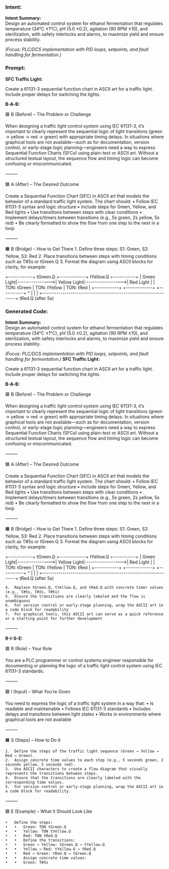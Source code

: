 ### Intent:
**Intent Summary:**  
Design an automated control system for ethanol fermentation that regulates temperature (34°C ±1°C), pH (5.0 ±0.2), agitation (90 RPM ±10), and sterilization, with safety interlocks and alarms, to maximize yield and ensure process stability.  

*(Focus: PLC/DCS implementation with PID loops, setpoints, and fault handling for fermentation.)*

### Prompt:
**SFC Traffic Light:**

Create a 61131-3 sequential function chart in ASCII art for a traffic light. Include proper delays for switching the lights.

**B-A-B:**

🟥 B (Before) – The Problem or Challenge

When designing a traffic light control system using IEC 61131-3, it’s important to clearly represent the sequential logic of light transitions (green → yellow → red → green) with appropriate timing delays. In situations where graphical tools are not available—such as for documentation, version control, or early-stage logic planning—engineers need a way to express Sequential Function Charts (SFCs) using plain-text or ASCII art. Without a structured textual layout, the sequence flow and timing logic can become confusing or miscommunicated.

⸻

🟩 A (After) – The Desired Outcome

Create a Sequential Function Chart (SFC) in ASCII art that models the behavior of a standard traffic light system. The chart should:
	•	Follow IEC 61131-3 syntax and logic structure
	•	Include steps for Green, Yellow, and Red lights
	•	Use transitions between steps with clear conditions
	•	Implement delays/timers between transitions (e.g., 5s green, 2s yellow, 5s red)
	•	Be clearly formatted to show the flow from one step to the next in a loop

⸻

🟧 B (Bridge) – How to Get There
	1.	Define three steps: S1: Green, S2: Yellow, S3: Red
	2.	Place transitions between steps with timing conditions such as T#5s or tGreen.Q
	3.	Format the diagram using ASCII blocks for clarity, for example:

 +------------+     tGreen.Q     +-------------+     tYellow.Q     +-----------+
| Green Light|---------------->| Yellow Light|------------------>| Red Light |
|  TON: tGreen                  |  TON: tYellow                 |  TON: tRed |
+------------+                 +-------------+                 +-----------+
        ^                                                                 |
        |                                                                 |
        +-----------------------------------------------------------------+
                         tRed.Q (after 5s)

### Generated Code:
**Intent Summary:**  
Design an automated control system for ethanol fermentation that regulates temperature (34°C ±1°C), pH (5.0 ±0.2), agitation (90 RPM ±10), and sterilization, with safety interlocks and alarms, to maximize yield and ensure process stability.  

*(Focus: PLC/DCS implementation with PID loops, setpoints, and fault handling for fermentation.)*
**SFC Traffic Light:**

Create a 61131-3 sequential function chart in ASCII art for a traffic light. Include proper delays for switching the lights.

**B-A-B:**

🟥 B (Before) – The Problem or Challenge

When designing a traffic light control system using IEC 61131-3, it’s important to clearly represent the sequential logic of light transitions (green → yellow → red → green) with appropriate timing delays. In situations where graphical tools are not available—such as for documentation, version control, or early-stage logic planning—engineers need a way to express Sequential Function Charts (SFCs) using plain-text or ASCII art. Without a structured textual layout, the sequence flow and timing logic can become confusing or miscommunicated.

⸻

🟩 A (After) – The Desired Outcome

Create a Sequential Function Chart (SFC) in ASCII art that models the behavior of a standard traffic light system. The chart should:
	•	Follow IEC 61131-3 syntax and logic structure
	•	Include steps for Green, Yellow, and Red lights
	•	Use transitions between steps with clear conditions
	•	Implement delays/timers between transitions (e.g., 5s green, 2s yellow, 5s red)
	•	Be clearly formatted to show the flow from one step to the next in a loop

⸻

🟧 B (Bridge) – How to Get There
	1.	Define three steps: S1: Green, S2: Yellow, S3: Red
	2.	Place transitions between steps with timing conditions such as T#5s or tGreen.Q
	3.	Format the diagram using ASCII blocks for clarity, for example:

 +------------+     tGreen.Q     +-------------+     tYellow.Q     +-----------+
| Green Light|---------------->| Yellow Light|------------------>| Red Light |
|  TON: tGreen                  |  TON: tYellow                 |  TON: tRed |
+------------+                 +-------------+                 +-----------+
        ^                                                                 |
        |                                                                 |
        +-----------------------------------------------------------------+
                         tRed.Q (after 5s)                            

	4.	Replace tGreen.Q, tYellow.Q, and tRed.Q with concrete timer values (e.g., T#5s, T#2s, T#5s)
	5.	Ensure the transitions are clearly labeled and the flow is unambiguous
	6.	For version control or early-stage planning, wrap the ASCII art in a code block for readability
	7.	For graphical tools, this ASCII art can serve as a quick reference or a starting point for further development

⸻

**R-I-S-E:**

🟥 R (Role) – Your Role

You are a PLC programmer or control systems engineer responsible for documenting or planning the logic of a traffic light control system using IEC 61131-3 standards.

⸻

🟩 I (Input) – What You’re Given

You need to express the logic of a traffic light system in a way that:
	•	Is readable and maintainable
	•	Follows IEC 61131-3 standards
	•	Includes delays and transitions between light states
	•	Works in environments where graphical tools are not available

⸻

🟧 S (Steps) – How to Do It

	1.	Define the steps of the traffic light sequence (Green → Yellow → Red → Green).
	2.	Assign concrete time values to each step (e.g., 5 seconds green, 2 seconds yellow, 5 seconds red).
	3.	Use ASCII characters to create a flow diagram that visually represents the transitions between steps.
	4.	Ensure that the transitions are clearly labeled with the corresponding time values.
	5.	For version control or early-stage planning, wrap the ASCII art in a code block for readability.

⸻

🟩 E (Example) – What It Should Look Like

	•	Define the steps:
	•	•	Green: TON tGreen.Q
	•	•	Yellow: TON tYellow.Q
	•	•	Red: TON tRed.Q
	•	•	Define the transitions:
	•	•	Green → Yellow: tGreen.Q → tYellow.Q
	•	•	Yellow → Red: tYellow.Q → tRed.Q
	•	•	Red → Green: tRed.Q → tGreen.Q
	•	•	Assign concrete time values:
	•	•	Green: T#5s

